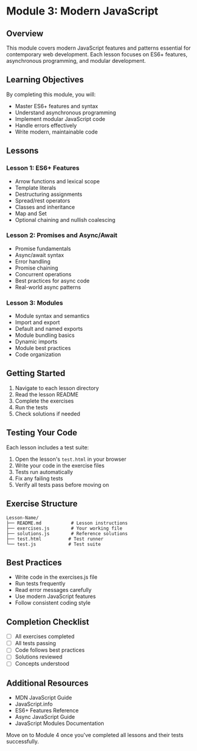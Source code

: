 # Module 3: Modern JavaScript

## Overview
This module covers modern JavaScript features and patterns essential for contemporary web development. Each lesson focuses on ES6+ features, asynchronous programming, and modular development.

## Learning Objectives
By completing this module, you will:
- Master ES6+ features and syntax
- Understand asynchronous programming
- Implement modular JavaScript code
- Handle errors effectively
- Write modern, maintainable code

## Lessons

### Lesson 1: ES6+ Features
- Arrow functions and lexical scope
- Template literals
- Destructuring assignments
- Spread/rest operators
- Classes and inheritance
- Map and Set
- Optional chaining and nullish coalescing

### Lesson 2: Promises and Async/Await
- Promise fundamentals
- Async/await syntax
- Error handling
- Promise chaining
- Concurrent operations
- Best practices for async code
- Real-world async patterns

### Lesson 3: Modules
- Module syntax and semantics
- Import and export
- Default and named exports
- Module bundling basics
- Dynamic imports
- Module best practices
- Code organization

## Getting Started

1. Navigate to each lesson directory
2. Read the lesson README
3. Complete the exercises
4. Run the tests
5. Check solutions if needed

## Testing Your Code

Each lesson includes a test suite:
1. Open the lesson's `test.html` in your browser
2. Write your code in the exercise files
3. Tests run automatically
4. Fix any failing tests
5. Verify all tests pass before moving on

## Exercise Structure
```
Lesson-Name/
├── README.md           # Lesson instructions
├── exercises.js        # Your working file
├── solutions.js        # Reference solutions
├── test.html          # Test runner
└── test.js            # Test suite
```

## Best Practices
- Write code in the exercises.js file
- Run tests frequently
- Read error messages carefully
- Use modern JavaScript features
- Follow consistent coding style

## Completion Checklist
- [ ] All exercises completed
- [ ] All tests passing
- [ ] Code follows best practices
- [ ] Solutions reviewed
- [ ] Concepts understood

## Additional Resources
- MDN JavaScript Guide
- JavaScript.info
- ES6+ Features Reference
- Async JavaScript Guide
- JavaScript Modules Documentation

Move on to Module 4 once you've completed all lessons and their tests successfully. 